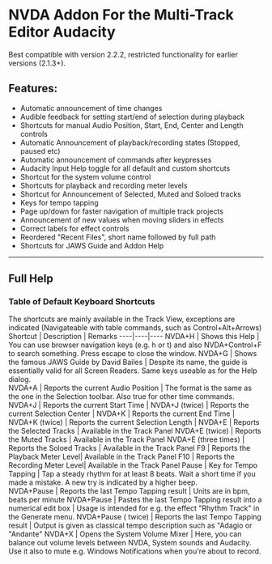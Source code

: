 # NVDA Addon For the Multi-Track Editor Audacity #

Best compatible  with  version 2.2.2, restricted functionality for earlier versions (2.1.3+).

## Features:

* Automatic announcement of time changes
* Audible feedback for setting start/end of selection during playback
* Shortcuts for manual Audio Position, Start, End, Center and Length controls
* Automatic Announcement of playback/recording states (Stopped, paused etc)
* Automatic announcement of commands after keypresses
* Audacity Input Help toggle for all default and custom shortcuts
* Shortcut for the system volume control
* Shortcuts for playback and recording meter levels
* Shortcut for Announcement of Selected, Muted and Soloed tracks
* Keys for tempo tapping
* Page up/down for faster navigation of multiple track projects
* Announcement of new values when moving sliders in effects
* Correct labels for effect controls
* Reordered "Recent Files", short name followed by full path
* Shortcuts for JAWS Guide and Addon Help

----

## Full Help

### Table of Default Keyboard Shortcuts
The shortcuts are mainly available in the Track View, exceptions are indicated
(Navigateable  with table commands, such as Control+Alt+Arrows)
Shortcut | Description | Remarks 
----|----|----
NVDA+H | Shows this  Help | You can use browser navigation keys (e.g. h or t) and also NVDA+Control+F to search something. Press escape to close the window. 
NVDA+G | Shows the famous JAWS Guide by David Bailes | Despite its name, the guide is essentially valid for all Screen Readers. Same keys useable as for the Help dialog.  
NVDA+A | Reports the current Audio Position | The format is the same as the one in  the Selection toolbar. Also true for other time commands. 
NVDA+J | Reports the current Start Time | 
NVDA+J (twice) | Reports the current Selection Center | 
NVDA+K | Reports the current End Time | 
NVDA+K (twice) | Reports the current Selection Length | 
NVDA+E | Reports the Selected Tracks | Available in the Track Panel
NVDA+E (twice) | Reports the Muted Tracks | Available in the Track Panel
NVDA+E (three times) | Reports the Soloed Tracks | Available in the Track Panel
F9 | Reports the Playback Meter Level| Available in the Track Panel
F10 | Reports the Recording  Meter Level| Available in the Track Panel
Pause | Key for Tempo Tapping | Tap a steady rhythm for at least 8 beats. Wait a short time if you made a mistake. A new try is indicated by a higher beep.   
NVDA+Pause | Reports the last Tempo Tapping result | Units are in bpm, beats per minute
NVDA+Pause | Pastes  the last Tempo Tapping result into a numerical edit box | Usage is intended for e.g. the effect "Rhythm Track" in the Generate menu.
NVDA+Pause ( twice) | Reports the last Tempo Tapping result | Output  is  given as classical tempo description such as    "Adagio or "Andante"
NVDA+X | Opens the System Volume Mixer | Here, you can balance out volume levels between NVDA, System sounds and Audacity. Use it also to mute e.g. Windows Notifications when you're about to record.

